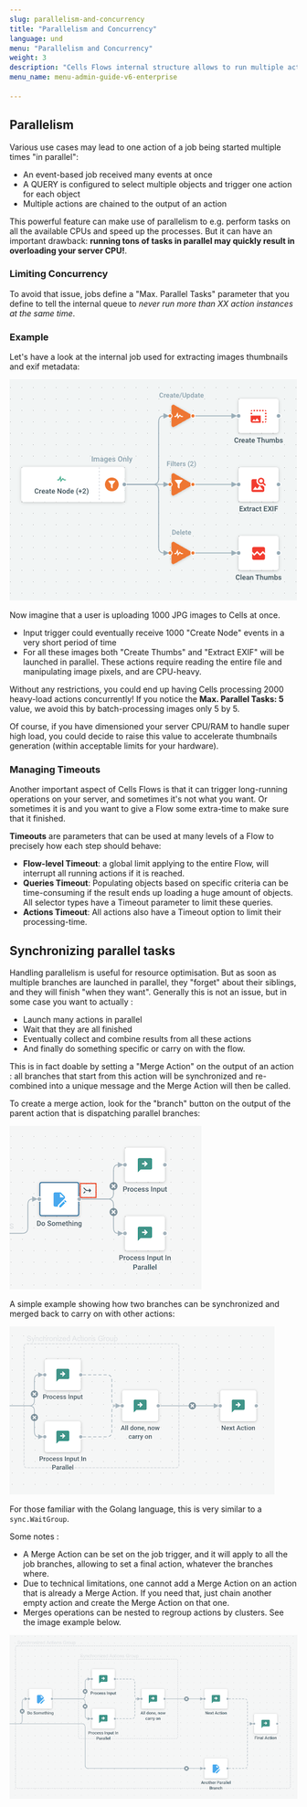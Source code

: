 ```yaml
---
slug: parallelism-and-concurrency
title: "Parallelism and Concurrency"
language: und
menu: "Parallelism and Concurrency"
weight: 3
description: "Cells Flows internal structure allows to run multiple actions in parallel, which should be used carefully."
menu_name: menu-admin-guide-v6-enterprise

---
```

## Parallelism

Various use cases may lead to one action of a job being started multiple times "in parallel": 

- An event-based job received many events at once
- A QUERY is configured to select multiple objects and trigger one action for each object
- Multiple actions are chained to the output of an action

This powerful feature can make use of parallelism to e.g. perform tasks on all the available CPUs and speed up the processes. But it can have an important drawback: **running tons of tasks in parallel may quickly result in overloading your server CPU!**.

### Limiting Concurrency

To avoid that issue, jobs define a "Max. Parallel Tasks" parameter that you define to tell the internal queue to _never run more than XX action instances at the same time_.  

### Example

Let's have a look at the internal job used for extracting images thumbnails and exif metadata: 

![](../../images/0_overview/anatomy-parallel-example.png)

Now imagine that a user is uploading 1000 JPG images to Cells at once. 

 - Input trigger could eventually receive 1000 "Create Node" events in a very short period of time
 - For all these images both "Create Thumbs" and "Extract EXIF" will be launched in parallel. These actions require reading the entire file and manipulating image pixels, and are CPU-heavy. 

Without any restrictions, you could end up having Cells processing 2000 heavy-load actions concurrently!
If you notice the **Max. Parallel Tasks: 5** value, we avoid this by batch-processing images only 5 by 5.

Of course, if you have dimensioned your server CPU/RAM to handle super high load, you could decide to raise this value to accelerate thumbnails generation (within acceptable limits for your hardware).

### Managing Timeouts

Another important aspect of Cells Flows is that it can trigger long-running operations on your server, and sometimes it's not what you want. Or sometimes it is and you want to give a Flow some extra-time to make sure that it finished. 

**Timeouts** are parameters that can be used at many levels of a Flow to precisely how each step should behave: 

 - **Flow-level Timeout**: a global limit applying to the entire Flow, will interrupt all running actions if it is reached.
 - **Queries Timeout**: Populating objects based on specific criteria can be time-consuming if the result ends up loading a huge amount of objects. All selector types have a Timeout parameter to limit these queries.
 - **Actions Timeout**: All actions also have a Timeout option to limit their processing-time.

## Synchronizing parallel tasks

Handling parallelism is useful for resource optimisation. But as soon as multiple branches are launched in parallel, they "forget" about their siblings, and they will finish "when they want". Generally this is not an issue, but in some case you want to actually :

- Launch many actions in parallel
- Wait that they are all finished
- Eventually collect and combine results from all these actions
- And finally do something specific or carry on with the flow. 

This is in fact doable by setting a "Merge Action" on the output of an action : all branches that start from this action will be synchronized and re-combined into a unique message and the Merge Action will then be called. 

To create a merge action, look for the "branch" button on the output of the parent action that is dispatching parallel branches:

![](../../images/0_overview/merge-action-button-focus.png)

A simple example showing how two branches can be synchronized and merged back to carry on with other actions:

![](../../images/0_overview/merge-action-simple.png)

For those familiar with the Golang language, this is very similar to a `sync.WaitGroup`.

Some notes : 

- A Merge Action can be set on the job trigger, and it will apply to all the job branches, allowing to set a final action, whatever the branches where.
- Due to technical limitations, one cannot add a Merge Action on an action that is already a Merge Action. If you need that, just chain another empty action and create the Merge Action on that one.
- Merges operations can be nested to regroup actions by clusters. See the image example below.

![](../../images/0_overview/merge-action-nested.png)